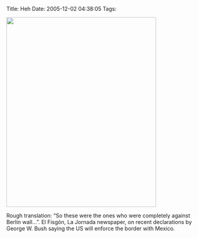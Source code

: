 Title: Heh
Date: 2005-12-02 04:38:05
Tags: 

<img width="393" height="500" border="0" alt=" " src="http://www.jornada.unam.mx/2005/12/01/cartones/fisgon.jpg"/><p align="left">Rough translation: &#8220;So these were the ones who were completely against Berlin wall&#8230;&#8221;. El Fisgón, La Jornada newspaper, on recent declarations by George W. Bush saying the US will enforce the border with Mexico.</p>
<br/><br/>
